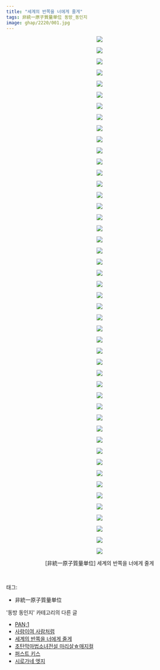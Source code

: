 ```yaml
---
title: "세계의 반쪽을 너에게 줄게"
tags: 非統一原子質量単位 동방_동인지
image: ghap/2220/001.jpg
---
```

<div class="article">
<p style="text-align: center; clear: none; float: none;"><img src="{{ site.nasurl }}/ghap/2220/001.jpg"/></p>
<p style="text-align: center; clear: none; float: none;"><img src="{{ site.nasurl }}/ghap/2220/002.jpg"/></p>
<p style="text-align: center; clear: none; float: none;"><img src="{{ site.nasurl }}/ghap/2220/003.jpg"/></p>
<p style="text-align: center; clear: none; float: none;"><img src="{{ site.nasurl }}/ghap/2220/004.jpg"/></p>
<p style="text-align: center; clear: none; float: none;"><img src="{{ site.nasurl }}/ghap/2220/005.jpg"/></p>
<p style="text-align: center; clear: none; float: none;"><img src="{{ site.nasurl }}/ghap/2220/006.jpg"/></p>
<p style="text-align: center; clear: none; float: none;"><img src="{{ site.nasurl }}/ghap/2220/007.jpg"/></p>
<p style="text-align: center; clear: none; float: none;"><img src="{{ site.nasurl }}/ghap/2220/008.jpg"/></p>
<p style="text-align: center; clear: none; float: none;"><img src="{{ site.nasurl }}/ghap/2220/009.jpg"/></p>
<p style="text-align: center; clear: none; float: none;"><img src="{{ site.nasurl }}/ghap/2220/010.jpg"/></p>
<p style="text-align: center; clear: none; float: none;"><img src="{{ site.nasurl }}/ghap/2220/011.jpg"/></p>
<p style="text-align: center; clear: none; float: none;"><img src="{{ site.nasurl }}/ghap/2220/012.jpg"/></p>
<p style="text-align: center; clear: none; float: none;"><img src="{{ site.nasurl }}/ghap/2220/013.jpg"/></p>
<p style="text-align: center; clear: none; float: none;"><img src="{{ site.nasurl }}/ghap/2220/014.jpg"/></p>
<p style="text-align: center; clear: none; float: none;"><img src="{{ site.nasurl }}/ghap/2220/015.jpg"/></p>
<p style="text-align: center; clear: none; float: none;"><img src="{{ site.nasurl }}/ghap/2220/016.jpg"/></p>
<p style="text-align: center; clear: none; float: none;"><img src="{{ site.nasurl }}/ghap/2220/017.jpg"/></p>
<p style="text-align: center; clear: none; float: none;"><img src="{{ site.nasurl }}/ghap/2220/018.jpg"/></p>
<p style="text-align: center; clear: none; float: none;"><img src="{{ site.nasurl }}/ghap/2220/019.jpg"/></p>
<p style="text-align: center; clear: none; float: none;"><img src="{{ site.nasurl }}/ghap/2220/020.jpg"/></p>
<p style="text-align: center; clear: none; float: none;"><img src="{{ site.nasurl }}/ghap/2220/021.jpg"/></p>
<p style="text-align: center; clear: none; float: none;"><img src="{{ site.nasurl }}/ghap/2220/022.jpg"/></p>
<p style="text-align: center; clear: none; float: none;"><img src="{{ site.nasurl }}/ghap/2220/023.jpg"/></p>
<p style="text-align: center; clear: none; float: none;"><img src="{{ site.nasurl }}/ghap/2220/024.jpg"/></p>
<p style="text-align: center; clear: none; float: none;"><img src="{{ site.nasurl }}/ghap/2220/025.jpg"/></p>
<p style="text-align: center; clear: none; float: none;"><img src="{{ site.nasurl }}/ghap/2220/026.jpg"/></p>
<p style="text-align: center; clear: none; float: none;"><img src="{{ site.nasurl }}/ghap/2220/027.jpg"/></p>
<p style="text-align: center; clear: none; float: none;"><img src="{{ site.nasurl }}/ghap/2220/028.jpg"/></p>
<p style="text-align: center; clear: none; float: none;"><img src="{{ site.nasurl }}/ghap/2220/029.jpg"/></p>
<p style="text-align: center; clear: none; float: none;"><img src="{{ site.nasurl }}/ghap/2220/030.jpg"/></p>
<p style="text-align: center; clear: none; float: none;"><img src="{{ site.nasurl }}/ghap/2220/031.jpg"/></p>
<p style="text-align: center; clear: none; float: none;"><img src="{{ site.nasurl }}/ghap/2220/032.jpg"/></p>
<p style="text-align: center; clear: none; float: none;"><img src="{{ site.nasurl }}/ghap/2220/033.jpg"/></p>
<p style="text-align: center; clear: none; float: none;"><img src="{{ site.nasurl }}/ghap/2220/034.jpg"/></p>
<p style="text-align: center; clear: none; float: none;"><img src="{{ site.nasurl }}/ghap/2220/035.jpg"/></p>
<p style="text-align: center; clear: none; float: none;"><img src="{{ site.nasurl }}/ghap/2220/036.jpg"/></p>
<p style="text-align: center; clear: none; float: none;"><img src="{{ site.nasurl }}/ghap/2220/037.jpg"/></p>
<p style="text-align: center; clear: none; float: none;"><img src="{{ site.nasurl }}/ghap/2220/038.jpg"/></p>
<p style="text-align: center; clear: none; float: none;"><img src="{{ site.nasurl }}/ghap/2220/039.jpg"/></p>
<p style="text-align: center; clear: none; float: none;"><img src="{{ site.nasurl }}/ghap/2220/040.jpg"/></p>
<p style="text-align: center; clear: none; float: none;"><img src="{{ site.nasurl }}/ghap/2220/041.jpg"/></p>
<p style="text-align: center; clear: none; float: none;"><img src="{{ site.nasurl }}/ghap/2220/042.jpg"/></p>
<p style="text-align: center; clear: none; float: none;"><img src="{{ site.nasurl }}/ghap/2220/043.jpg"/></p>
<p style="text-align: center; clear: none; float: none;"><img src="{{ site.nasurl }}/ghap/2220/044.jpg"/></p>
<p style="text-align: center; clear: none; float: none;"><img src="{{ site.nasurl }}/ghap/2220/045.jpg"/></p>
<p style="text-align: center; clear: none; float: none;"><img src="{{ site.nasurl }}/ghap/2220/046.jpg"/></p>
<p style="text-align: center; clear: none; float: none;"><img src="{{ site.nasurl }}/ghap/2220/047.jpg"/></p>
<p style="text-align: center; clear: none; float: none;">[非統一原子質量単位] 세계의 반쪽을 너에게 줄게</p>
<p><br/></p>
</div><div class="tagTrail">
<p>태그: </p>
<ul>
<li>非統一原子質量単位</li>
</ul>
</div><div class="another">
<p>'동방 동인지' 카테고리의 다른 글</p>
<ul>
<li><a href="/2016-09-18-ghap_2222">PAN;1</a></li>
<li><a href="/2016-09-18-ghap_2221">사람이여 사람처럼</a></li>
<li><a href="/2016-09-18-ghap_2220">세계의 반쪽을 너에게 줄게</a></li>
<li><a href="/2016-09-18-ghap_2219">초탄막마법소녀전설 마리살☆매지컬</a></li>
<li><a href="/2016-09-18-ghap_2218">퍼스트 키스</a></li>
<li><a href="/2016-09-18-ghap_2217">시로가네 엣지</a></li>
</ul>
</div><div class="cb_module cb_fluid">
<div class="cb_wrt cb_profile">
</div><!-- commentList close -->
</div>
